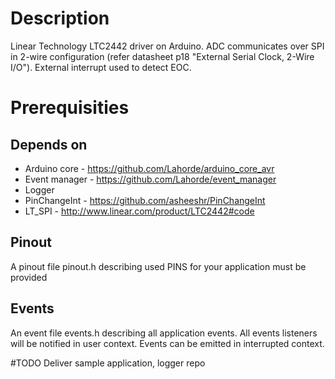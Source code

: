 # Description
Linear Technology LTC2442 driver on Arduino. ADC communicates over SPI in 2-wire configuration (refer datasheet p18 "External Serial Clock, 2-Wire I/O"). External interrupt used to detect
EOC. 

# Prerequisities

## Depends on
* Arduino core - https://github.com/Lahorde/arduino_core_avr
* Event manager - https://github.com/Lahorde/event_manager
* Logger 
* PinChangeInt - https://github.com/asheeshr/PinChangeInt
* LT_SPI - http://www.linear.com/product/LTC2442#code

## Pinout
A pinout file pinout.h describing used PINS for your application must be provided

## Events
An event file events.h describing all application events. All events listeners will be notified in user context. Events can be emitted in interrupted context.

#TODO
Deliver sample application, logger repo